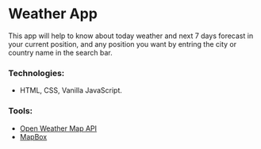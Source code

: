 # Weather App
This app will help to know about today weather and next 7 days forecast in your current position, and any position you want by entring the city or country name in the search bar.

### Technologies:
- HTML, CSS, Vanilla JavaScript.
### Tools:
- [Open Weather Map API](https://openweathermap.org/)
- [MapBox](https://www.mapbox.com/)
